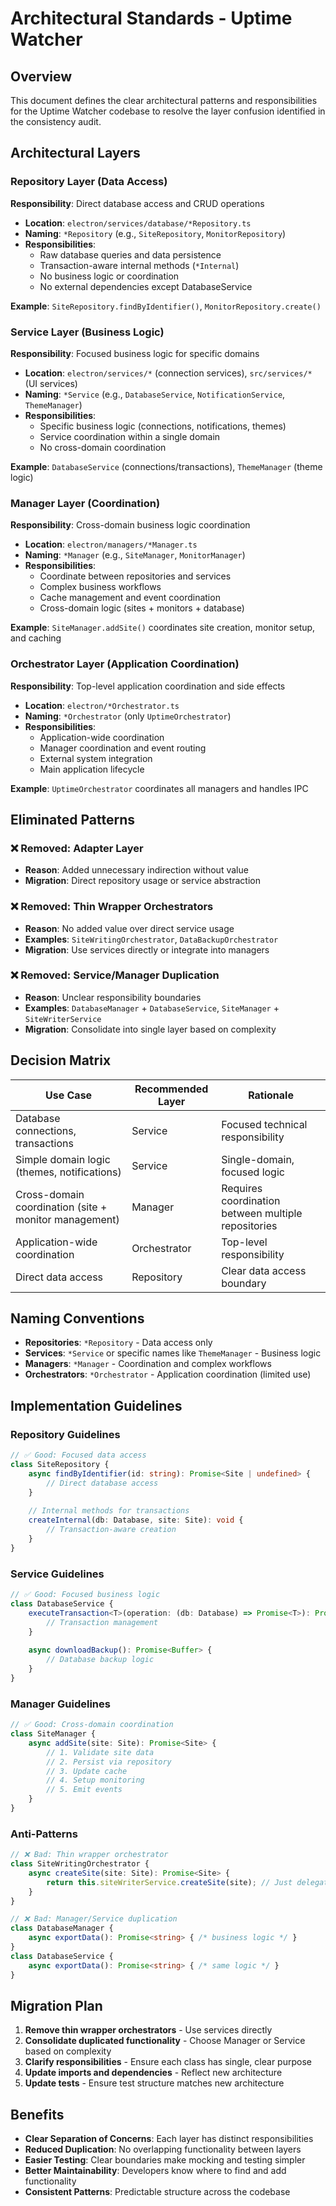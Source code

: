 # Architectural Standards - Uptime Watcher

## Overview

This document defines the clear architectural patterns and responsibilities for the Uptime Watcher codebase to resolve the layer confusion identified in the consistency audit.

## Architectural Layers

### **Repository Layer** (Data Access)
**Responsibility**: Direct database access and CRUD operations
- **Location**: `electron/services/database/*Repository.ts`
- **Naming**: `*Repository` (e.g., `SiteRepository`, `MonitorRepository`)
- **Responsibilities**:
  - Raw database queries and data persistence
  - Transaction-aware internal methods (`*Internal`)
  - No business logic or coordination
  - No external dependencies except DatabaseService

**Example**: `SiteRepository.findByIdentifier()`, `MonitorRepository.create()`

### **Service Layer** (Business Logic)
**Responsibility**: Focused business logic for specific domains
- **Location**: `electron/services/*` (connection services), `src/services/*` (UI services)
- **Naming**: `*Service` (e.g., `DatabaseService`, `NotificationService`, `ThemeManager`)
- **Responsibilities**:
  - Specific business logic (connections, notifications, themes)
  - Service coordination within a single domain
  - No cross-domain coordination

**Example**: `DatabaseService` (connections/transactions), `ThemeManager` (theme logic)

### **Manager Layer** (Coordination)
**Responsibility**: Cross-domain business logic coordination
- **Location**: `electron/managers/*Manager.ts`
- **Naming**: `*Manager` (e.g., `SiteManager`, `MonitorManager`)
- **Responsibilities**:
  - Coordinate between repositories and services
  - Complex business workflows
  - Cache management and event coordination
  - Cross-domain logic (sites + monitors + database)

**Example**: `SiteManager.addSite()` coordinates site creation, monitor setup, and caching

### **Orchestrator Layer** (Application Coordination)
**Responsibility**: Top-level application coordination and side effects
- **Location**: `electron/*Orchestrator.ts`
- **Naming**: `*Orchestrator` (only `UptimeOrchestrator`)
- **Responsibilities**:
  - Application-wide coordination
  - Manager coordination and event routing
  - External system integration
  - Main application lifecycle

**Example**: `UptimeOrchestrator` coordinates all managers and handles IPC

## Eliminated Patterns

### ❌ **Removed: Adapter Layer**
- **Reason**: Added unnecessary indirection without value
- **Migration**: Direct repository usage or service abstraction

### ❌ **Removed: Thin Wrapper Orchestrators**
- **Reason**: No added value over direct service usage
- **Examples**: `SiteWritingOrchestrator`, `DataBackupOrchestrator`
- **Migration**: Use services directly or integrate into managers

### ❌ **Removed: Service/Manager Duplication**
- **Reason**: Unclear responsibility boundaries
- **Examples**: `DatabaseManager` + `DatabaseService`, `SiteManager` + `SiteWriterService`
- **Migration**: Consolidate into single layer based on complexity

## Decision Matrix

| Use Case | Recommended Layer | Rationale |
|----------|------------------|-----------|
| Database connections, transactions | Service | Focused technical responsibility |
| Simple domain logic (themes, notifications) | Service | Single-domain, focused logic |
| Cross-domain coordination (site + monitor management) | Manager | Requires coordination between multiple repositories |
| Application-wide coordination | Orchestrator | Top-level responsibility |
| Direct data access | Repository | Clear data access boundary |

## Naming Conventions

- **Repositories**: `*Repository` - Data access only
- **Services**: `*Service` or specific names like `ThemeManager` - Business logic
- **Managers**: `*Manager` - Coordination and complex workflows
- **Orchestrators**: `*Orchestrator` - Application coordination (limited use)

## Implementation Guidelines

### Repository Guidelines
```typescript
// ✅ Good: Focused data access
class SiteRepository {
    async findByIdentifier(id: string): Promise<Site | undefined> {
        // Direct database access
    }
    
    // Internal methods for transactions
    createInternal(db: Database, site: Site): void {
        // Transaction-aware creation
    }
}
```

### Service Guidelines
```typescript
// ✅ Good: Focused business logic
class DatabaseService {
    executeTransaction<T>(operation: (db: Database) => Promise<T>): Promise<T> {
        // Transaction management
    }
    
    async downloadBackup(): Promise<Buffer> {
        // Database backup logic
    }
}
```

### Manager Guidelines
```typescript
// ✅ Good: Cross-domain coordination
class SiteManager {
    async addSite(site: Site): Promise<Site> {
        // 1. Validate site data
        // 2. Persist via repository
        // 3. Update cache
        // 4. Setup monitoring
        // 5. Emit events
    }
}
```

### Anti-Patterns

```typescript
// ❌ Bad: Thin wrapper orchestrator
class SiteWritingOrchestrator {
    async createSite(site: Site): Promise<Site> {
        return this.siteWriterService.createSite(site); // Just delegates
    }
}

// ❌ Bad: Manager/Service duplication
class DatabaseManager {
    async exportData(): Promise<string> { /* business logic */ }
}
class DatabaseService {
    async exportData(): Promise<string> { /* same logic */ }
}
```

## Migration Plan

1. **Remove thin wrapper orchestrators** - Use services directly
2. **Consolidate duplicated functionality** - Choose Manager or Service based on complexity
3. **Clarify responsibilities** - Ensure each class has single, clear purpose
4. **Update imports and dependencies** - Reflect new architecture
5. **Update tests** - Ensure test structure matches new architecture

## Benefits

- **Clear Separation of Concerns**: Each layer has distinct responsibilities
- **Reduced Duplication**: No overlapping functionality between layers
- **Easier Testing**: Clear boundaries make mocking and testing simpler
- **Better Maintainability**: Developers know where to find and add functionality
- **Consistent Patterns**: Predictable structure across the codebase
